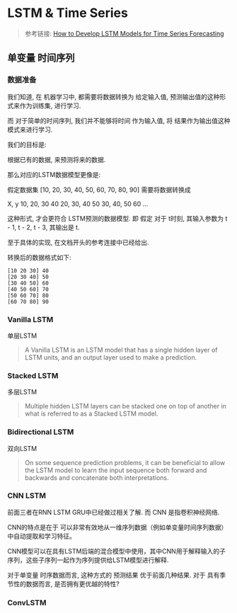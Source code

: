 # LSTM & Time Series

> 参考链接: [How to Develop LSTM Models for Time Series Forecasting](https://machinelearningmastery.com/how-to-develop-lstm-models-for-time-series-forecasting/)

## 单变量 时间序列

### 数据准备

我们知道, 在 机器学习中, 都需要将数据转换为 给定输入值, 预测输出值的这种形式来作为训练集, 进行学习.

而 对于简单的时间序列, 我们并不能够将时间 作为输入值, 将 结果作为输出值这种模式来进行学习.

我们的目标是:

根据已有的数据, 来预测将来的数据.

那么对应的LSTM数据模型更像是:

假定数据集 [10, 20, 30, 40, 50, 60, 70, 80, 90] 需要将数据转换成

X,				y
10, 20, 30		40
20, 30, 40		50
30, 40, 50		60
...

这种形式, 才会更符合 LSTM预测的数据模型. 即 假定 对于 t时刻, 其输入参数为 t - 1, t - 2, t - 3, 其输出是  t.

至于具体的实现, 在文档开头的参考连接中已经给出.

转换后的数据格式如下:

    [10 20 30] 40
    [20 30 40] 50
    [30 40 50] 60
    [40 50 60] 70
    [50 60 70] 80
    [60 70 80] 90

### Vanilla LSTM

单层LSTM

> A Vanilla LSTM is an LSTM model that has a single hidden layer of LSTM units, and an output layer used to make a prediction.

### Stacked LSTM

多层LSTM

> Multiple hidden LSTM layers can be stacked one on top of another in what is referred to as a Stacked LSTM model.

### Bidirectional LSTM

双向LSTM

> On some sequence prediction problems, it can be beneficial to allow the LSTM model to learn the input sequence both forward and backwards and concatenate both interpretations.

### CNN LSTM

前面三者在RNN LSTM GRU中已经做过相关了解. 而 CNN 是指卷积神经网络.

CNN的特点是在于 可以非常有效地从一维序列数据（例如单变量时间序列数据）中自动提取和学习特征。

CNN模型可以在具有LSTM后端的混合模型中使用，其中CNN用于解释输入的子序列，这些子序列一起作为序列提供给LSTM模型进行解释.

对于单变量 时序数据而言, 这种方式的 预测结果 优于前面几种结果. 对于 具有季节性的数据而言, 是否拥有更优越的特性?

### ConvLSTM